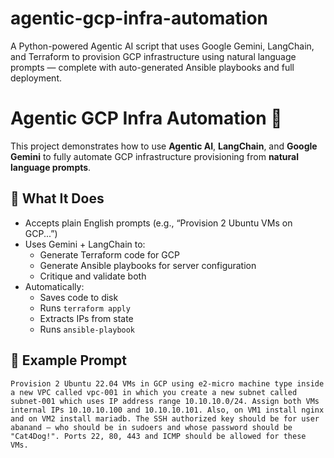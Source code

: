 # agentic-gcp-infra-automation
A Python-powered Agentic AI script that uses Google Gemini, LangChain, and Terraform to provision GCP infrastructure using natural language prompts — complete with auto-generated Ansible playbooks and full deployment.

# Agentic GCP Infra Automation 🚀

This project demonstrates how to use **Agentic AI**, **LangChain**, and **Google Gemini** to fully automate GCP infrastructure provisioning from **natural language prompts**.

## 🧠 What It Does

- Accepts plain English prompts (e.g., “Provision 2 Ubuntu VMs on GCP...”)
- Uses Gemini + LangChain to:
  - Generate Terraform code for GCP
  - Generate Ansible playbooks for server configuration
  - Critique and validate both
- Automatically:
  - Saves code to disk
  - Runs `terraform apply`
  - Extracts IPs from state
  - Runs `ansible-playbook`

## 💬 Example Prompt

```text
Provision 2 Ubuntu 22.04 VMs in GCP using e2-micro machine type inside a new VPC called vpc-001 in which you create a new subnet called subnet-001 which uses IP address range 10.10.10.0/24. Assign both VMs internal IPs 10.10.10.100 and 10.10.10.101. Also, on VM1 install nginx and on VM2 install mariadb. The SSH authorized key should be for user abanand — who should be in sudoers and whose password should be "Cat4Dog!". Ports 22, 80, 443 and ICMP should be allowed for these VMs.

